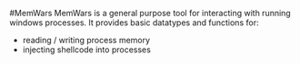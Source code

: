 #MemWars
MemWars is a general purpose tool for interacting with running windows processes. It provides basic datatypes and functions for:
- reading / writing process memory
- injecting shellcode into processes